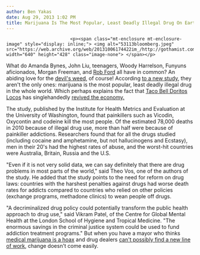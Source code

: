 ```yaml
---
author: Ben Yakas
date: Aug 29, 2013 1:02 PM
title: Marijuana Is The Most Popular, Least Deadly Illegal Drug On Earth, Study Shows
---
```



                            
                            
                            
                            <p><span class="mt-enclosure mt-enclosure-image" style="display: inline;"> <img alt="53113bloomberg.jpeg" src="https://web.archive.org/web/20131006174422im_/http://gothamist.com/attachments/byakas/53113bloomberg.jpeg" width="640" height="428" class="image-none"> </span></p>

<p>What do Amanda Bynes, John Liu, teenagers, Woody Harrelson, Funyuns aficionados, Morgan Freeman, and <a href="https://web.archive.org/web/20131006174422/http://www.cbc.ca/news/canada/toronto/story/2013/08/28/toronto-rob-ford-admits-smoking-marijuana.html">Rob Ford</a> all have in common? An abiding love for the <a href="https://web.archive.org/web/20131006174422/http://gothamist.com/tags/marijuana">devil&apos;s weed</a>, of course! According <a href="https://web.archive.org/web/20131006174422/http://bigstory.ap.org/article/study-marijuana-top-illegal-drug-used-worldwide">to a new study</a>, they aren&apos;t the only ones: marijuana is the most popular, least deadly illegal drug in the whole world. Which perhaps explains the fact that <a href="https://web.archive.org/web/20131006174422/http://gothamist.com/tags/doritoslocos">Taco Bell Doritos Locos</a> has singlehandedly <a href="https://web.archive.org/web/20131006174422/http://www.nydailynews.com/life-style/health/hit-taco-created-15-000-jobs-article-1.1287811">revived the economy.</a></p>

<p>The study, published by the Institute for Health Metrics and Evaluation at the University of Washington, found that painkillers such as Vicodin, Oxycontin and codeine kill the most people. Of the estimated 78,000 deaths in 2010 because of illegal drug use, more than half were because of painkiller addictions. Researchers found that for all the drugs studied (including cocaine and amphetamine, but not hallucinogens and Ecstasy), men in their 20&apos;s had the highest rates of abuse, and the worst-hit countries were Australia, Britain, Russia and the U.S.</p>

<p>&quot;Even if it is not very solid data, we can say definitely that there are drug problems in most parts of the world,&quot; said Theo Vos, one of the authors of the study. He added that the study points to the need for reform on drug laws: countries with the harshest penalties against drugs had worse death rates for addicts compared to countries who relied on other policies (exchange programs, methadone clinics) to wean people off drugs. </p>

<p>&quot;A decriminalized drug policy could potentially transform the public health approach to drug use,&quot; said Vikram Patel, of the Centre for Global Mental Health at the London School of Hygiene and Tropical Medicine. &quot;The enormous savings in the criminal justice system could be used to fund addiction treatment programs.&quot; But when you have a mayor who thinks <a href="https://web.archive.org/web/20131006174422/http://gothamist.com/2013/05/31/mayor_bloomberg_calls_medical_marij.php">medical marijuana is a hoax</a> and drug dealers <a href="https://web.archive.org/web/20131006174422/http://gothamist.com/2013/02/15/bloomberg_against_legalizing_weed_b.php">can&apos;t possibly find a new line of work</a>, change doesn&apos;t come easily.</p>
                            
                            
                            